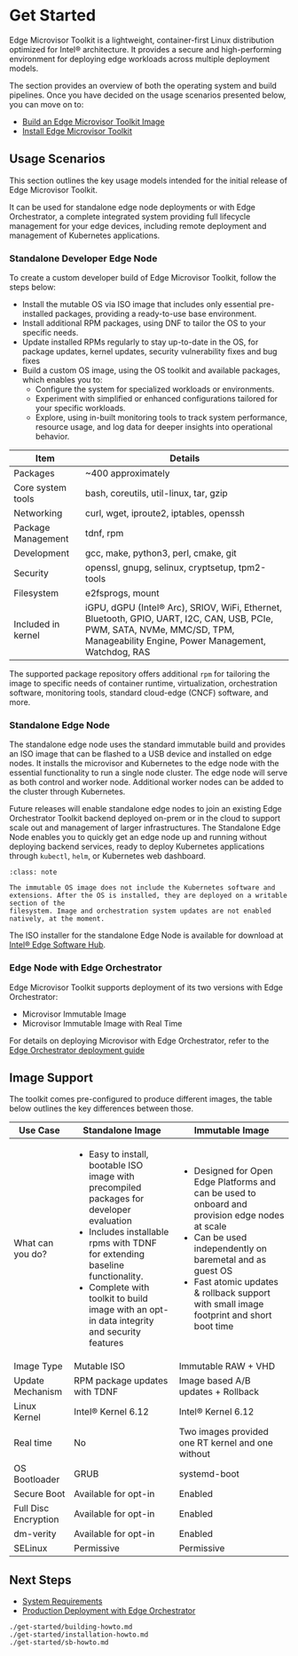 # Get Started

Edge Microvisor Toolkit is a lightweight, container-first Linux distribution
optimized for Intel® architecture. It provides a secure and high-performing environment for
deploying edge workloads across multiple deployment models.

The section provides an overview of both the operating system and build pipelines.
Once you have decided on the usage scenarios presented below, you can move on to:

* [Build an Edge Microvisor Toolkit Image](./get-started/building-howto.md)
* [Install Edge Microvisor Toolkit](./get-started/installation-howto.md)

## Usage Scenarios

This section outlines the key usage models intended for the initial release of
Edge Microvisor Toolkit.

It can be used for standalone edge node deployments or with Edge
Orchestrator, a complete integrated system providing full lifecycle management for your edge
devices, including remote deployment and management of Kubernetes applications.

### Standalone Developer Edge Node

To create a custom developer build of Edge Microvisor Toolkit, follow the steps below:

- Install the mutable OS via ISO image that includes only essential pre-installed packages, providing a ready-to-use base environment.
- Install additional RPM packages, using DNF to tailor the OS to your specific needs.
- Update installed RPMs regularly to stay up-to-date in the OS, for package updates, kernel updates, security vulnerability fixes and bug fixes
- Build a custom OS image, using the OS toolkit and available packages, which enables you to:
  - Configure the system for specialized workloads or environments.
  - Experiment with simplified or enhanced configurations tailored for your specific workloads.
  - Explore, using in-built monitoring tools to track system performance, resource
    usage, and log data for deeper insights into operational behavior.

| Item | Details |
| -------------| ------- |
| Packages     | ~400 approximately    |
| Core system tools | bash, coreutils, util-linux, tar, gzip|
| Networking | curl, wget, iproute2, iptables, openssh |
| Package Management | tdnf, rpm |
| Development | gcc, make, python3, perl, cmake, git |
| Security | openssl, gnupg, selinux, cryptsetup, tpm2-tools |
| Filesystem | e2fsprogs, mount |
| Included in kernel | iGPU, dGPU (Intel® Arc), SRIOV, WiFi, Ethernet, Bluetooth, GPIO, UART, I2C, CAN, USB, PCIe, PWM, SATA, NVMe, MMC/SD, TPM, Manageability Engine, Power Management, Watchdog, RAS |

The supported package repository offers additional `rpm` for tailoring the image to specific needs of container runtime, virtualization, orchestration software, monitoring tools, standard cloud-edge (CNCF) software, and more.

### Standalone Edge Node

The standalone edge node uses the standard immutable build and provides an ISO image that can be flashed to a USB device and installed on edge nodes. It installs the microvisor and Kubernetes to the edge node with the essential functionality to run a single node cluster. The edge node will serve as both control and worker node. Additional worker nodes can be added to the cluster through Kubernetes.

Future releases will enable standalone edge nodes to join an existing Edge Orchestrator Toolkit backend deployed on-prem or in the cloud to support scale out and management of larger infrastructures. The Standalone Edge Node enables you to quickly get an edge node up and running without deploying backend services, ready to deploy Kubernetes applications through `kubectl`, `helm`, or Kubernetes web dashboard.

```{admonition} The standalone edge node does not support the real-time version currently.
:class: note

The immutable OS image does not include the Kubernetes software and
extensions. After the OS is installed, they are deployed on a writable section of the
filesystem. Image and orchestration system updates are not enabled natively, at the moment.
```

The ISO installer for the standalone Edge Node is available for download at
[Intel® Edge Software Hub](TODO/add/link/to/download).

### Edge Node with Edge Orchestrator

Edge Microvisor Toolkit supports deployment of its two versions with Edge Orchestrator:

- Microvisor Immutable Image
- Microvisor Immutable Image with Real Time

For details on deploying Microvisor with Edge Orchestrator, refer to the
[Edge Orchestrator deployment guide](../user-guide/deployment-edge-orchestrator.md)

## Image Support

The toolkit comes pre-configured to produce different images, the table below outlines the key
differences between those.

|  Use Case        | Standalone Image     | Immutable Image                                   |
| -----------------| -------------------- | ------------------------------------------------- |
| What can you do? | <ul><li>Easy to install, bootable ISO image with precompiled packages for developer evaluation</li> <li> Includes installable rpms with TDNF for extending baseline functionality.</li> <li>Complete with toolkit to build image with an opt-in data integrity and security features </li></ul> | <ul><li>Designed for Open Edge Platforms and can be used to onboard and provision edge nodes at scale</li><li>Can be used independently on baremetal and as guest OS</li><li>Fast atomic updates & rollback support with small image footprint and short boot time|
| Image Type       | Mutable ISO          | Immutable RAW + VHD                               |
| Update Mechanism | RPM package updates with TDNF | Image based A/B updates + Rollback       |
| Linux Kernel     | Intel® Kernel 6.12   | Intel® Kernel 6.12                                |
| Real time        | No                   | Two images provided one RT kernel and one without |
| OS Bootloader    | GRUB                 | systemd-boot                                      |
| Secure Boot      | Available for opt-in | Enabled                                           |
| Full Disc Encryption | Available for opt-in | Enabled                                       |
| dm-verity        | Available for opt-in | Enabled                                           |
| SELinux          | Permissive           | Permissive                                        |

## Next Steps

- [System Requirements](./introduction)
- [Production Deployment with Edge Orchestrator](./deployment-edge-orchestrator.md)


```{toctree}
./get-started/building-howto.md
./get-started/installation-howto.md
./get-started/sb-howto.md
```
